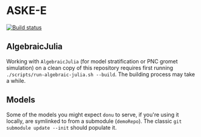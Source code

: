 # ASKE-E
[![Build status](https://github.com/GaloisInc/ASKE-E/workflows/Haskell-CI/badge.svg)](https://github.com/GaloisInc/ASKE-E/actions?query=workflow%3AHaskell-CI)

## AlgebraicJulia

Working with `AlgebraicJulia` (for model stratification or PNC gromet simulation) on a clean copy of this repository requires first running `./scripts/run-algebraic-julia.sh --build`. The building process may take a while.

## Models

Some of the models you might expect `donu` to serve, if you're using it locally, are symlinked to from a submodule (`demoRepo`). The classic `git submodule update --init` should populate it.